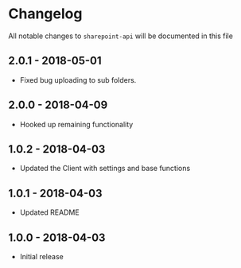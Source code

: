 # Changelog

All notable changes to `sharepoint-api` will be documented in this file

## 2.0.1 - 2018-05-01

- Fixed bug uploading to sub folders.

## 2.0.0 - 2018-04-09

- Hooked up remaining functionality

## 1.0.2 - 2018-04-03

- Updated the Client with settings and base functions

## 1.0.1 - 2018-04-03

- Updated README

## 1.0.0 - 2018-04-03

- Initial release
